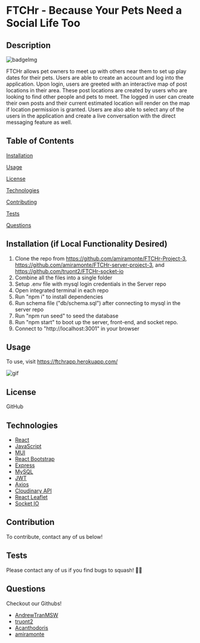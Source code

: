 # FTCHr - Because Your Pets Need a Social Life Too

## Description

![badgeImg](https://shields.io/badge/license-MIT-green)

FTCHr allows pet owners to meet up with others near them to set up play dates for their pets. Users are able to create an account and log into the application. Upon login, users are greeted with an interactive map of post locations in their area. These post locations are created by users who are looking to find other people and pets to meet. The logged in user can create their own posts and their current estimated location will render on the map if location permission is granted. Users are also able to select any of the users in the application and create a live conversation with the direct messaging feature as well.

## Table of Contents

[Installation](#Installation)

[Usage](#Usage)

[License](#License)

[Technologies](#Technologies)

[Contributing](#Contributing)

[Tests](#Tests)

[Questions](#Questions)

## Installation (if Local Functionality Desired)

1. Clone the repo from https://github.com/amiramonte/FTCHr-Project-3, https://github.com/amiramonte/FTCHr-server-project-3, and https://github.com/truont2/FTCHr-socket-io
2. Combine all the files into a single folder
3. Setup .env file with mysql login credentials in the Server repo
4. Open integrated terminal in each repo
5. Run "npm i" to install dependencies
6. Run schema file ("db/schema.sql") after connecting to mysql in the server repo
7. Run "npm run seed" to seed the database
8. Run "npm start" to boot up the server, front-end, and socket repo.
9. Connect to "http://localhost:3001" in your browser

## Usage

To use, visit https://ftchrapp.herokuapp.com/

![gif](./src/assets/images/functionality.gif)

## License

GitHub

## Technologies

- [React](https://reactjs.org/)
- [JavaScript](https://www.javascript.com/)
- [MUI](https://mui.com/)
- [React Bootstrap](https://react-bootstrap.github.io/)
- [Express](https://www.npmjs.com/package/express)
- [MySQL](https://www.npmjs.com/package/mysql)
- [JWT](https://jwt.io/)
- [Axios](https://www.npmjs.com/package/axios)
- [Cloudinary API](https://cloudinary.com/documentation/react_integration)
- [React Leaflet](https://react-leaflet.js.org/)
- [Socket IO](https://socket.io/)

## Contribution

To contribute, contact any of us below!

## Tests

Please contact any of us if you find bugs to squash! 🐛🐜

## Questions

Checkout our Githubs!

- [AndrewTranMSW](https://github.com/AndrewTranMSW)
- [truont2](https://github.com/truont2)
- [Acanthodoris](https://github.com/Acanthodoris)
- [amiramonte](https://github.com/amiramonte)
